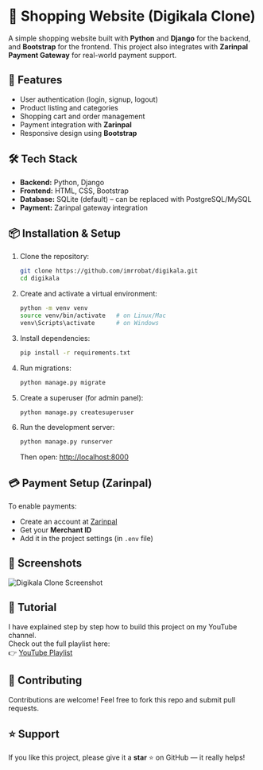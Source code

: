 

# 🛒 Shopping Website (Digikala Clone)

A simple shopping website built with **Python** and **Django** for the backend, and **Bootstrap** for the frontend.
This project also integrates with **Zarinpal Payment Gateway** for real-world payment support.

## 🚀 Features

* User authentication (login, signup, logout)
* Product listing and categories
* Shopping cart and order management
* Payment integration with **Zarinpal**
* Responsive design using **Bootstrap**

## 🛠️ Tech Stack

* **Backend:** Python, Django
* **Frontend:** HTML, CSS, Bootstrap
* **Database:** SQLite (default) – can be replaced with PostgreSQL/MySQL
* **Payment:** Zarinpal gateway integration

## 📦 Installation & Setup

1. Clone the repository:

   ```bash
   git clone https://github.com/imrrobat/digikala.git
   cd digikala
   ```
2. Create and activate a virtual environment:

   ```bash
   python -m venv venv
   source venv/bin/activate   # on Linux/Mac
   venv\Scripts\activate      # on Windows
   ```
3. Install dependencies:

   ```bash
   pip install -r requirements.txt
   ```
4. Run migrations:

   ```bash
   python manage.py migrate
   ```
5. Create a superuser (for admin panel):

   ```bash
   python manage.py createsuperuser
   ```
6. Run the development server:

   ```bash
   python manage.py runserver
   ```

   Then open: [http://localhost:8000](http://localhost:8000)

## 💳 Payment Setup (Zarinpal)

To enable payments:

* Create an account at [Zarinpal](https://www.zarinpal.com)
* Get your **Merchant ID**
* Add it in the project settings (in `.env` file)

## 📸 Screenshots

![Digikala Clone Screenshot](https://s6.uupload.ir/files/digikala_pic_gfwh.png)

## 🎥 Tutorial
I have explained step by step how to build this project on my YouTube channel.  
Check out the full playlist here:  
👉 [YouTube Playlist](https://www.youtube.com/playlist?list=PLpz9JE3CHJZw9G9jtTy9VQlsx0VNfblzu)

## 🤝 Contributing

Contributions are welcome! Feel free to fork this repo and submit pull requests.

## ⭐ Support

If you like this project, please give it a **star** ⭐ on GitHub — it really helps!
